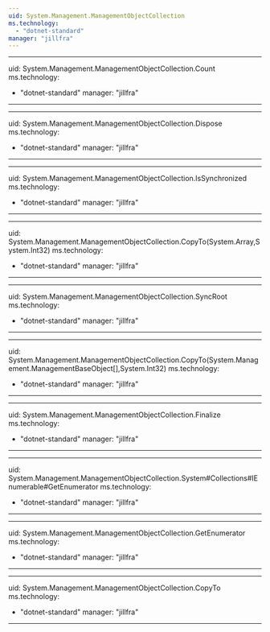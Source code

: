 ```yaml
---
uid: System.Management.ManagementObjectCollection
ms.technology: 
  - "dotnet-standard"
manager: "jillfra"
---
```


---
uid: System.Management.ManagementObjectCollection.Count
ms.technology: 
  - "dotnet-standard"
manager: "jillfra"
---

---
uid: System.Management.ManagementObjectCollection.Dispose
ms.technology: 
  - "dotnet-standard"
manager: "jillfra"
---

---
uid: System.Management.ManagementObjectCollection.IsSynchronized
ms.technology: 
  - "dotnet-standard"
manager: "jillfra"
---

---
uid: System.Management.ManagementObjectCollection.CopyTo(System.Array,System.Int32)
ms.technology: 
  - "dotnet-standard"
manager: "jillfra"
---

---
uid: System.Management.ManagementObjectCollection.SyncRoot
ms.technology: 
  - "dotnet-standard"
manager: "jillfra"
---

---
uid: System.Management.ManagementObjectCollection.CopyTo(System.Management.ManagementBaseObject[],System.Int32)
ms.technology: 
  - "dotnet-standard"
manager: "jillfra"
---

---
uid: System.Management.ManagementObjectCollection.Finalize
ms.technology: 
  - "dotnet-standard"
manager: "jillfra"
---

---
uid: System.Management.ManagementObjectCollection.System#Collections#IEnumerable#GetEnumerator
ms.technology: 
  - "dotnet-standard"
manager: "jillfra"
---

---
uid: System.Management.ManagementObjectCollection.GetEnumerator
ms.technology: 
  - "dotnet-standard"
manager: "jillfra"
---

---
uid: System.Management.ManagementObjectCollection.CopyTo
ms.technology: 
  - "dotnet-standard"
manager: "jillfra"
---
